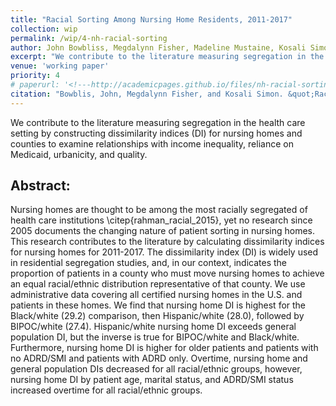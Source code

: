 ```yaml
---
title: "Racial Sorting Among Nursing Home Residents, 2011-2017"
collection: wip
permalink: /wip/4-nh-racial-sorting
author: John Bowbliss, Megdalynn Fisher, Madeline Mustaine, Kosali Simon
excerpt: "We contribute to the literature measuring segregation in the health care setting by constructing dissimilarity indices (DI) for nursing homes and counties to examine relationships with income inequality, reliance on Medicaid, urbanicity, and quality."
venue: 'working paper'
priority: 4
# paperurl: '<!---http://academicpages.github.io/files/nh-racial-sorting.pdf --->'
citation: "Bowblis, John, Megdalynn Fisher, and Kosali Simon. &quot;Racial Sorting Among Nursing Home Residents&quot; <i>work in progress</i>."
---
```


We contribute to the literature measuring segregation in the health care setting by constructing dissimilarity indices (DI) for nursing homes and counties to examine relationships with income inequality, reliance on Medicaid, urbanicity, and quality.


## Abstract:


Nursing homes are thought to be among the most racially segregated of health care institutions \citep{rahman_racial_2015}, yet no research since 2005 documents the changing nature of patient sorting in nursing homes. This research contributes to the literature by calculating dissimilarity indices for nursing homes for 2011-2017. The dissimilarity index (DI) is widely used in residential segregation studies, and, in our context, indicates the proportion of patients in a county who must move nursing homes to achieve an equal racial/ethnic distribution representative of that county. We use administrative data covering all certified nursing homes in the U.S. and patients in these homes. We find that nursing home DI is highest for the Black/white (29.2) comparison, then Hispanic/white (28.0), followed by BIPOC/white (27.4). Hispanic/white nursing home DI exceeds general population DI, but the inverse is true for BIPOC/white and Black/white. Furthermore, nursing home DI is higher for older patients and patients with no ADRD/SMI and patients with ADRD only. Overtime, nursing home and general population DIs decreased for all racial/ethnic groups, however, nursing home DI by patient age, marital status, and ADRD/SMI status increased overtime for all racial/ethnic groups. 


<!--- [Download paper here](http://academicpages.github.io/files/nh-racial-sorting.pdf) --->
